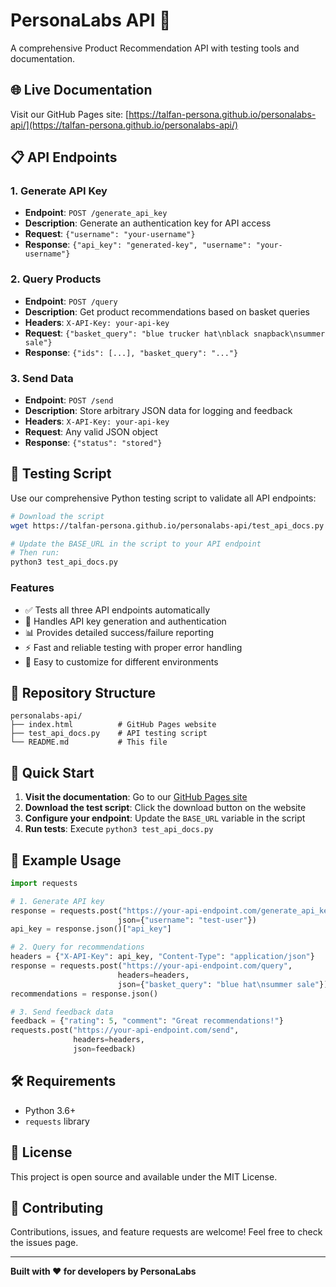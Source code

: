 # PersonaLabs API 🚀

A comprehensive Product Recommendation API with testing tools and documentation.

## 🌐 Live Documentation

Visit our GitHub Pages site: [https://talfan-persona.github.io/personalabs-api/](https://talfan-persona.github.io/personalabs-api/)

## 📋 API Endpoints

### 1. Generate API Key
- **Endpoint**: `POST /generate_api_key`
- **Description**: Generate an authentication key for API access
- **Request**: `{"username": "your-username"}`
- **Response**: `{"api_key": "generated-key", "username": "your-username"}`

### 2. Query Products
- **Endpoint**: `POST /query`
- **Description**: Get product recommendations based on basket queries
- **Headers**: `X-API-Key: your-api-key`
- **Request**: `{"basket_query": "blue trucker hat\nblack snapback\nsummer sale"}`
- **Response**: `{"ids": [...], "basket_query": "..."}`

### 3. Send Data
- **Endpoint**: `POST /send`
- **Description**: Store arbitrary JSON data for logging and feedback
- **Headers**: `X-API-Key: your-api-key`
- **Request**: Any valid JSON object
- **Response**: `{"status": "stored"}`

## 🔧 Testing Script

Use our comprehensive Python testing script to validate all API endpoints:

```bash
# Download the script
wget https://talfan-persona.github.io/personalabs-api/test_api_docs.py

# Update the BASE_URL in the script to your API endpoint
# Then run:
python3 test_api_docs.py
```

### Features
- ✅ Tests all three API endpoints automatically
- 🔐 Handles API key generation and authentication
- 📊 Provides detailed success/failure reporting
- ⚡ Fast and reliable testing with proper error handling
- 🎯 Easy to customize for different environments

## 📁 Repository Structure

```
personalabs-api/
├── index.html          # GitHub Pages website
├── test_api_docs.py    # API testing script
└── README.md           # This file
```

## 🚀 Quick Start

1. **Visit the documentation**: Go to our [GitHub Pages site](https://talfan-persona.github.io/personalabs-api/)
2. **Download the test script**: Click the download button on the website
3. **Configure your endpoint**: Update the `BASE_URL` variable in the script
4. **Run tests**: Execute `python3 test_api_docs.py`

## 📖 Example Usage

```python
import requests

# 1. Generate API key
response = requests.post("https://your-api-endpoint.com/generate_api_key", 
                        json={"username": "test-user"})
api_key = response.json()["api_key"]

# 2. Query for recommendations
headers = {"X-API-Key": api_key, "Content-Type": "application/json"}
response = requests.post("https://your-api-endpoint.com/query",
                        headers=headers,
                        json={"basket_query": "blue hat\nsummer sale"})
recommendations = response.json()

# 3. Send feedback data
feedback = {"rating": 5, "comment": "Great recommendations!"}
requests.post("https://your-api-endpoint.com/send",
              headers=headers,
              json=feedback)
```

## 🛠️ Requirements

- Python 3.6+
- `requests` library

## 📝 License

This project is open source and available under the MIT License.

## 🤝 Contributing

Contributions, issues, and feature requests are welcome! Feel free to check the issues page.

---

**Built with ❤️ for developers by PersonaLabs** 